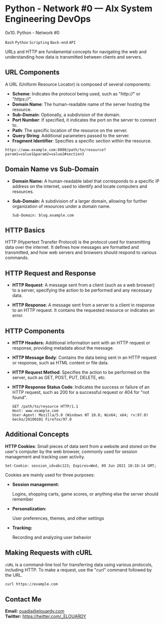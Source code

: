# Python - Network #0 — Alx System Engineering DevOps
0x10. Python - Network #0

```Bash```
```Python```
```Scripting```
```Back-end```
```API```

URLs and HTTP are fundamental concepts for navigating the web and understanding how data is transmitted between clients and servers.

## URL Components
A URL (Uniform Resource Locator) is composed of several components:

- **Scheme**: Indicates the protocol being used, such as "*http://*" or "*https://*".
- **Domain Name**: The human-readable name of the server hosting the resource.
- **Sub-Domain**: Optionally, a subdivision of the domain.
- **Port Number**: If specified, it indicates the port on the server to connect to.
- **Path**: The specific location of the resource on the server.
- **Query String**: Additional parameters passed to the server.
- **Fragment Identifier**: Specifies a specific section within the resource.

```
https://www.example.com:8080/path/to/resource?param1=value1&param2=value2#section3
```

## Domain Name vs Sub-Domain

- **Domain Name:** A human-readable label that corresponds to a specific IP address on the internet, used to identify and locate computers and resources.

- **Sub-Domain:** A subdivision of a larger domain, allowing for further organization of resources under a domain name.

    ```http
    Sub-Domain: blog.example.com
    ```

## HTTP Basics
HTTP (Hypertext Transfer Protocol) is the protocol used for transmitting data over the internet. It defines how messages are formatted and transmitted, and how web servers and browsers should respond to various commands.

## HTTP Request and Response

- **HTTP Request**: A message sent from a client (such as a web browser) to a server, specifying the action to be performed and any necessary data.

- **HTTP Response**: A message sent from a server to a client in response to an HTTP request. It contains the requested resource or indicates an error.

## HTTP Components

- **HTTP Headers:** Additional information sent with an HTTP request or response, providing metadata about the message.

- **HTTP Message Body**: Contains the data being sent in an HTTP request or response, such as HTML content or file data.

- **HTTP Request Method**: Specifies the action to be performed on the server, such as GET, POST, PUT, DELETE, etc.

- **HTTP Response Status Code**: Indicates the success or failure of an HTTP request, such as 200 for a successful request or 404 for "not found".
    ```http
    GET /path/to/resource HTTP/1.1
    Host: www.example.com
    User-Agent: Mozilla/5.0 (Windows NT 10.0; Win64; x64; rv:97.0) Gecko/20100101 Firefox/97.0
    ```

## Additional Concepts

**HTTP Cookies**: Small pieces of data sent from a website and stored on the user's computer by the web browser, commonly used for session management and tracking user activity.
```http
Set-Cookie: session_id=abc123; Expires=Wed, 09 Jun 2021 10:18:14 GMT;
```

Cookies are mainly used for three purposes:

- **Session management:**
    
    Logins, shopping carts, game scores, or anything else the server should remember

- **Personalization:**
    
    User preferences, themes, and other settings

- **Tracking:**
    
    Recording and analyzing user behavior

## Making Requests with cURL
``cURL`` is a command-line tool for transferring data using various protocols, including HTTP. To make a request, use the "curl" command followed by the URL.
```bash
curl https://example.com
```

## Contact Me
**Email:** ouadia@elouardy.com \
**Twitter:** https://twitter.com/_ELOUARDY
